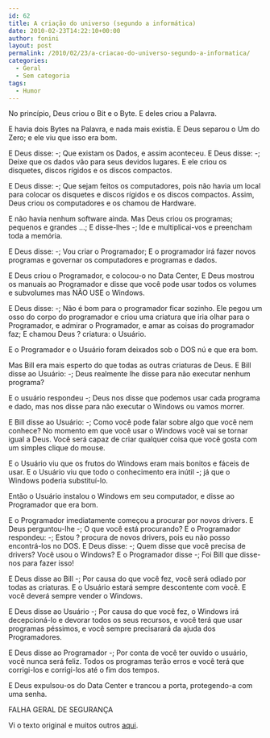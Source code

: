 ```yaml
---
id: 62
title: A criação do universo (segundo a informática)
date: 2010-02-23T14:22:10+00:00
author: fonini
layout: post
permalink: /2010/02/23/a-criacao-do-universo-segundo-a-informatica/
categories:
  - Geral
  - Sem categoria
tags:
  - Humor
---
```

No princípio, Deus criou o Bit e o Byte. E deles criou a Palavra.

E havia dois Bytes na Palavra, e nada mais existia. E Deus separou o Um do Zero; e ele viu que isso era bom.

E Deus disse: -; Que existam os Dados, e assim aconteceu. E Deus disse: -; Deixe que os dados vão para seus devidos lugares. E ele criou os disquetes, discos rígidos e os discos compactos.

E Deus disse: -; Que sejam feitos os computadores, pois não havia um local para colocar os disquetes e discos rígidos e os discos compactos. Assim, Deus criou os computadores e os chamou de Hardware.

E não havia nenhum software ainda. Mas Deus criou os programas; pequenos e grandes ...; E disse-lhes -; Ide e multiplicai-vos e preencham toda a memória.

E Deus disse: -; Vou criar o Programador; E o programador irá fazer novos programas e governar os computadores e programas e dados.

E Deus criou o Programador, e colocou-o no Data Center, E Deus mostrou os manuais ao Programador e disse que você pode usar todos os volumes e subvolumes mas NÃO USE o Windows.

E Deus disse: -; Não é bom para o programador ficar sozinho. Ele pegou um osso do corpo do programador e criou uma criatura que iria olhar para o Programador, e admirar o Programador, e amar as coisas do programador faz; E chamou Deus ? criatura: o Usuário.

E o Programador e o Usuário foram deixados sob o DOS nú e que era bom.

Mas Bill era mais esperto do que todas as outras criaturas de Deus. E Bill disse ao Usuário: -; Deus realmente lhe disse para não executar nenhum programa?

E o usuário respondeu -; Deus nos disse que podemos usar cada programa e dado, mas nos disse para não executar o Windows ou vamos morrer.

E Bill disse ao Usuário: -; Como você pode falar sobre algo que você nem conhece? No momento em que você usar o Windows você vai se tornar igual a Deus. Você será capaz de criar qualquer coisa que você gosta com um simples clique do mouse.

E o Usuário viu que os frutos do Windows eram mais bonitos e fáceis de usar. E o Usuário viu que todo o conhecimento era inútil -; já que o Windows poderia substituí-lo.

Então o Usuário instalou o Windows em seu computador, e disse ao Programador que era bom.

E o Programador imediatamente começou a procurar por novos drivers. E Deus perguntou-lhe -; O que você está procurando? E o Programador respondeu: -; Estou ? procura de novos drivers, pois eu não posso encontrá-los no DOS. E Deus disse: -; Quem disse que você precisa de drivers? Você usou o Windows? E o Programador disse -; Foi Bill que disse-nos para fazer isso!

E Deus disse ao Bill -; Por causa do que você fez, você será odiado por todas as criaturas. E o Usuário estará sempre descontente com você. E você deverá sempre vender o Windows.

E Deus disse ao Usuário -; Por causa do que você fez, o Windows irá decepcioná-lo e devorar todos os seus recursos, e você terá que usar programas péssimos, e você sempre precisarará da ajuda dos Programadores.

E Deus disse ao Programador -; Por conta de você ter ouvido o usuário, você nunca será feliz. Todos os programas terão erros e você terá que corrigi-los e corrigi-los até o fim dos tempos.

E Deus expulsou-os do Data Center e trancou a porta, protegendo-a com uma senha.

FALHA GERAL DE SEGURANÇA

Vi o texto original e muitos outros <a href="http://www.workjoke.com/programmers-jokes.html" rel="externo">aqui</a>.